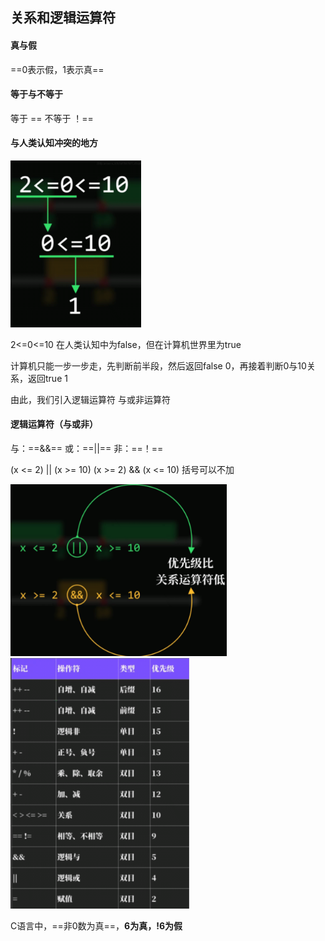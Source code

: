 ## 关系和逻辑运算符

#### 真与假

==0表示假，1表示真==

#### 等于与不等于

等于 ==        不等于 ！==

#### 与人类认知冲突的地方

<img src="images/image-20221208195823247.png" alt="image-20221208195823247" style="zoom:67%;" />

2<=0<=10  在人类认知中为false，但在计算机世界里为true

计算机只能一步一步走，先判断前半段，然后返回false 0，再接着判断0与10关系，返回true 1

由此，我们引入逻辑运算符  与或非运算符

#### 逻辑运算符（与或非）

与：==&&==       或：==||==        非：==！==

(x <= 2) || (x >= 10)         (x >= 2) && (x <= 10)        括号可以不加

<img src="images/image-20221208195830431.png" alt="image-20221208195830431" style="zoom:80%;" />

<img src="images/image-20221208195837934.png" alt="image-20221208195837934" style="zoom:80%;" />

C语言中，==非0数为真==，**6为真，!6为假**

